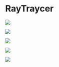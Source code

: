 # RayTraycer

![](http://s8.postimg.org/rw3qm96ol/balls.png)

![](http://s7.postimg.org/a4jt164p7/specular.png)

![](http://s9.postimg.org/euef8my1r/room.png)

![](http://s16.postimg.org/5sc1jc8t1/mirror.png)

![](http://s28.postimg.org/3n5mo1tvh/dragon.png)
